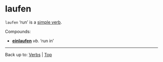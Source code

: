 # laufen

`laufen` ‘run’ is a [simple verb](../../simpleVerbs.md).

Compounds:
- **[einlaufen](../../e/ei/einlaufen.md)** *vb.* ‘run in’

----

Back up to: [Verbs](../../index.md) | [Top](../../../index.md)

